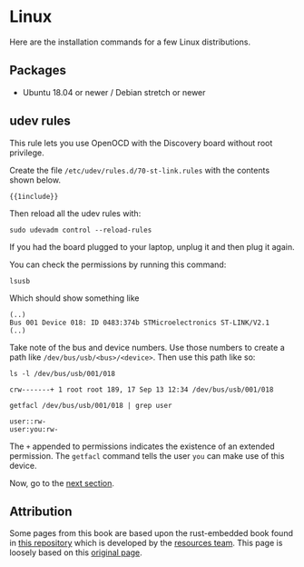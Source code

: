# Linux

Here are the installation commands for a few Linux distributions.

## Packages

- Ubuntu 18.04 or newer / Debian stretch or newer

## udev rules

This rule lets you use OpenOCD with the Discovery board without root privilege.

Create the file `/etc/udev/rules.d/70-st-link.rules` with the contents shown below.

``` text
{{1include}}
```

Then reload all the udev rules with:

``` console
sudo udevadm control --reload-rules
```

If you had the board plugged to your laptop, unplug it and then plug it again.

You can check the permissions by running this command:

``` console
lsusb
```

Which should show something like

```text
(..)
Bus 001 Device 018: ID 0483:374b STMicroelectronics ST-LINK/V2.1
(..)
```

Take note of the bus and device numbers. Use those numbers to create a path like
`/dev/bus/usb/<bus>/<device>`. Then use this path like so:

``` console
ls -l /dev/bus/usb/001/018
```

```text
crw-------+ 1 root root 189, 17 Sep 13 12:34 /dev/bus/usb/001/018
```

```console
getfacl /dev/bus/usb/001/018 | grep user
```

```text
user::rw-
user:you:rw-
```

The `+` appended to permissions indicates the existence of an extended
permission. The `getfacl` command tells the user `you` can make use of
this device.

Now, go to the [next section].

[next section]: verify.md

## Attribution

Some pages from this book are based upon the rust-embedded book found in [this repository] which is developed by the [resources team].
This page is loosely based on this [original page].

[this repository]: https://github.com/rust-embedded/book
[resources team]: https://github.com/rust-embedded/wg#the-resources-team
[original page]: https://docs.rust-embedded.org/book/intro/install/linux.html
